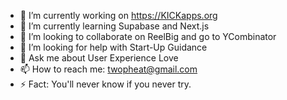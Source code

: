- 🔭 I’m currently working on https://KICKapps.org
- 🌱 I’m currently learning Supabase and Next.js
- 👯 I’m looking to collaborate on ReelBig and go to YCombinator
- 🤔 I’m looking for help with Start-Up Guidance
- 💬 Ask me about User Experience Love
- 📫 How to reach me: twopheat@gmail.com
- ⚡ Fact: You'll never know if you never try.

